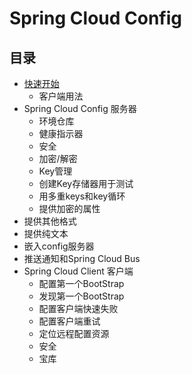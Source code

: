 # Spring Cloud Config

## 目录

- [快速开始](quick-start.md)
  - 客户端用法
- Spring Cloud Config 服务器
  - 环境仓库
  - 健康指示器
  - 安全
  - 加密/解密
  - Key管理
  - 创建Key存储器用于测试
  - 用多重keys和key循环
  - 提供加密的属性
- 提供其他格式
- 提供纯文本
- 嵌入config服务器
- 推送通知和Spring Cloud Bus
- Spring Cloud Client 客户端
  - 配置第一个BootStrap
  - 发现第一个BootStrap
  - 配置客户端快速失败
  - 配置客户端重试
  - 定位远程配置资源
  - 安全
  - 宝库